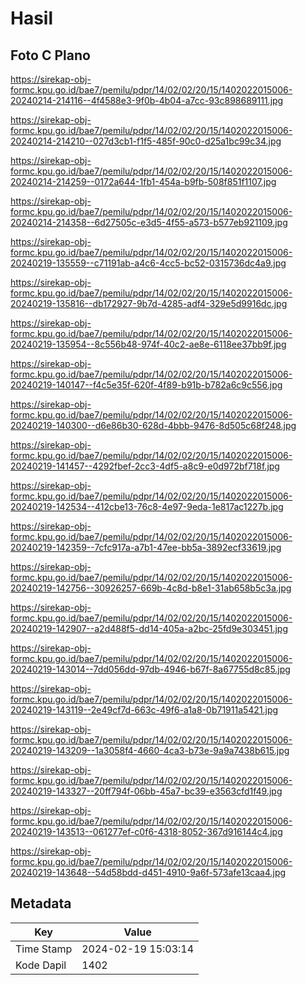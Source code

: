# Hasil

## Foto C Plano

https://sirekap-obj-formc.kpu.go.id/bae7/pemilu/pdpr/14/02/02/20/15/1402022015006-20240214-214116--4f4588e3-9f0b-4b04-a7cc-93c898689111.jpg

https://sirekap-obj-formc.kpu.go.id/bae7/pemilu/pdpr/14/02/02/20/15/1402022015006-20240214-214210--027d3cb1-f1f5-485f-90c0-d25a1bc99c34.jpg

https://sirekap-obj-formc.kpu.go.id/bae7/pemilu/pdpr/14/02/02/20/15/1402022015006-20240214-214259--0172a644-1fb1-454a-b9fb-508f851f1107.jpg

https://sirekap-obj-formc.kpu.go.id/bae7/pemilu/pdpr/14/02/02/20/15/1402022015006-20240214-214358--6d27505c-e3d5-4f55-a573-b577eb921109.jpg

https://sirekap-obj-formc.kpu.go.id/bae7/pemilu/pdpr/14/02/02/20/15/1402022015006-20240219-135559--c71191ab-a4c6-4cc5-bc52-0315736dc4a9.jpg

https://sirekap-obj-formc.kpu.go.id/bae7/pemilu/pdpr/14/02/02/20/15/1402022015006-20240219-135816--db172927-9b7d-4285-adf4-329e5d9916dc.jpg

https://sirekap-obj-formc.kpu.go.id/bae7/pemilu/pdpr/14/02/02/20/15/1402022015006-20240219-135954--8c556b48-974f-40c2-ae8e-6118ee37bb9f.jpg

https://sirekap-obj-formc.kpu.go.id/bae7/pemilu/pdpr/14/02/02/20/15/1402022015006-20240219-140147--f4c5e35f-620f-4f89-b91b-b782a6c9c556.jpg

https://sirekap-obj-formc.kpu.go.id/bae7/pemilu/pdpr/14/02/02/20/15/1402022015006-20240219-140300--d6e86b30-628d-4bbb-9476-8d505c68f248.jpg

https://sirekap-obj-formc.kpu.go.id/bae7/pemilu/pdpr/14/02/02/20/15/1402022015006-20240219-141457--4292fbef-2cc3-4df5-a8c9-e0d972bf718f.jpg

https://sirekap-obj-formc.kpu.go.id/bae7/pemilu/pdpr/14/02/02/20/15/1402022015006-20240219-142534--412cbe13-76c8-4e97-9eda-1e817ac1227b.jpg

https://sirekap-obj-formc.kpu.go.id/bae7/pemilu/pdpr/14/02/02/20/15/1402022015006-20240219-142359--7cfc917a-a7b1-47ee-bb5a-3892ecf33619.jpg

https://sirekap-obj-formc.kpu.go.id/bae7/pemilu/pdpr/14/02/02/20/15/1402022015006-20240219-142756--30926257-669b-4c8d-b8e1-31ab658b5c3a.jpg

https://sirekap-obj-formc.kpu.go.id/bae7/pemilu/pdpr/14/02/02/20/15/1402022015006-20240219-142907--a2d488f5-dd14-405a-a2bc-25fd9e303451.jpg

https://sirekap-obj-formc.kpu.go.id/bae7/pemilu/pdpr/14/02/02/20/15/1402022015006-20240219-143014--7dd056dd-97db-4946-b67f-8a67755d8c85.jpg

https://sirekap-obj-formc.kpu.go.id/bae7/pemilu/pdpr/14/02/02/20/15/1402022015006-20240219-143119--2e49cf7d-663c-49f6-a1a8-0b71911a5421.jpg

https://sirekap-obj-formc.kpu.go.id/bae7/pemilu/pdpr/14/02/02/20/15/1402022015006-20240219-143209--1a3058f4-4660-4ca3-b73e-9a9a7438b615.jpg

https://sirekap-obj-formc.kpu.go.id/bae7/pemilu/pdpr/14/02/02/20/15/1402022015006-20240219-143327--20ff794f-06bb-45a7-bc39-e3563cfd1f49.jpg

https://sirekap-obj-formc.kpu.go.id/bae7/pemilu/pdpr/14/02/02/20/15/1402022015006-20240219-143513--061277ef-c0f6-4318-8052-367d916144c4.jpg

https://sirekap-obj-formc.kpu.go.id/bae7/pemilu/pdpr/14/02/02/20/15/1402022015006-20240219-143648--54d58bdd-d451-4910-9a6f-573afe13caa4.jpg


## Metadata

| Key        | Value               |
| ---------- | ------------------- |
| Time Stamp | 2024-02-19 15:03:14 |
| Kode Dapil | 1402                |



